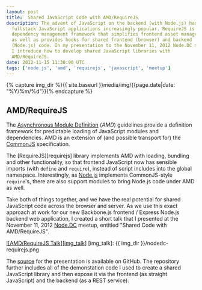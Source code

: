```yaml
---
layout: post
title:  Shared JavaScript Code with AMD/RequireJS
description: The advent of JavaScript on the backend (with Node.js) has made
  fullstack JavaScript applications increasingly popular. RequireJS is
  dependency management framework that simplifies frontend asset management,
  as well as provides hooks for shared frontend (browser) and backend
  (Node.js) code. In my presentation to the November 11, 2012 Node.DC meetup,
  I introduce how to develop shared JavaScript libraries with
  AMD/RequireJS.
date: 2012-11-15 11:30:00 UTC
tags: ['node.js', 'amd', 'requirejs', 'javascript', 'meetup']
---
```

{% capture img_dir %}{{ site.baseurl }}media/img/{{page.date|date: "%Y/%m/%d"}}{% endcapture %}

## AMD/RequireJS

The [Asynchronous Module Definition][amd] (*AMD*) guidelines provide a
definition framework for predictable loading of JavaScript modules and
dependencies. AMD is an extension of (and possible transport for) the
[CommonJS][cjs] specification.

The [RequireJS][requirejs] library implements AMD with loading, bundling and
other functionality, so that frontend JavaScript now has sensible imports
(with `define` and `require`), instead of script includes into the global
namespace. Interestingly, as [Node.js][nodejs] implements CommonJS-style
`require`'s, there are also support modules to bring Node.js code under AMD
as well.

Take both of things together, and we have the real potential for shared
JavaScript code across the browser and server. As we use this exact approach
at work for our new Backbone.js frontend / Express Node.js backend web
application, I created a short talk that I presented at the  November 11, 2012
[Node.DC][node_dc] meetup, entitled "Shared Code with AMD/RequireJS".

[![AMD/RequireJS Talk][img_talk]][amd_talk]
[img_talk]: {{ img_dir }}/nodedc-requirejs.png

The [source][amd_source] for the presentation is available on GitHub. The
repository further includes all of the demonstation code I used to create
a shared JavaScript library and then expose it via the frontend (as straight
JavaScript) and the backend (as a REST service).

<!-- more start -->


[amd]: https://github.com/amdjs/amdjs-api/wiki/AMD
[cjs]: http://www.commonjs.org/
[amd_talk]: http://ryan-roemer.github.com/nodedc-requirejs-talk/
[amd_source]: https://github.com/ryan-roemer/nodedc-requirejs-talk/
[node_dc]: http://www.meetup.com/node-dc/events/89233812/
[nodejs]: http://nodejs.org

<!-- more end -->

